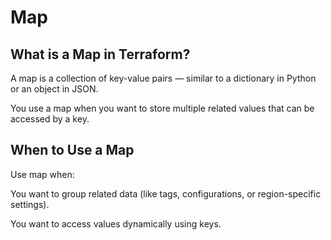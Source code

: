 # Map

## What is a Map in Terraform?

A map is a collection of key-value pairs — similar to a dictionary in Python or an object in JSON.

You use a map when you want to store multiple related values that can be accessed by a key.

## When to Use a Map

Use map when:

You want to group related data (like tags, configurations, or region-specific settings).

You want to access values dynamically using keys.
